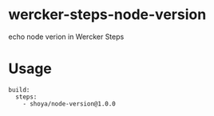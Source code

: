 # wercker-steps-node-version

echo node verion in Wercker Steps

# Usage
```
build:
  steps:
    - shoya/node-version@1.0.0
```
